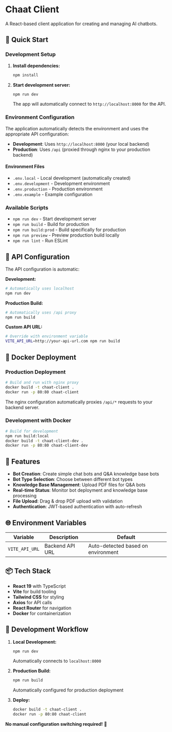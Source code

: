 # Chaat Client

A React-based client application for creating and managing AI chatbots.

## 🚀 Quick Start

### Development Setup

1. **Install dependencies:**
   ```bash
   npm install
   ```

2. **Start development server:**
   ```bash
   npm run dev
   ```
   
   The app will automatically connect to `http://localhost:8000` for the API.

### Environment Configuration

The application automatically detects the environment and uses the appropriate API configuration:

- **Development**: Uses `http://localhost:8000` (your local backend)
- **Production**: Uses `/api` (proxied through nginx to your production backend)

#### Environment Files

- `.env.local` - Local development (automatically created)
- `.env.development` - Development environment 
- `.env.production` - Production environment
- `.env.example` - Example configuration

### Available Scripts

- `npm run dev` - Start development server
- `npm run build` - Build for production
- `npm run build:prod` - Build specifically for production
- `npm run preview` - Preview production build locally
- `npm run lint` - Run ESLint

## 🔧 API Configuration

The API configuration is automatic:

**Development:**
```bash
# Automatically uses localhost
npm run dev
```

**Production Build:**
```bash
# Automatically uses /api proxy
npm run build
```

**Custom API URL:**
```bash
# Override with environment variable
VITE_API_URL=http://your-api-url.com npm run build
```

## 🐳 Docker Deployment

### Production Deployment

```bash
# Build and run with nginx proxy
docker build -t chaat-client .
docker run -p 80:80 chaat-client
```

The nginx configuration automatically proxies `/api/*` requests to your backend server.

### Development with Docker

```bash
# Build for development
npm run build:local
docker build -t chaat-client-dev .
docker run -p 80:80 chaat-client-dev
```

## 🔑 Features

- **Bot Creation**: Create simple chat bots and Q&A knowledge base bots
- **Bot Type Selection**: Choose between different bot types
- **Knowledge Base Management**: Upload PDF files for Q&A bots
- **Real-time Status**: Monitor bot deployment and knowledge base processing
- **File Upload**: Drag & drop PDF upload with validation
- **Authentication**: JWT-based authentication with auto-refresh

## 🌐 Environment Variables

| Variable | Description | Default |
|----------|-------------|---------|
| `VITE_API_URL` | Backend API URL | Auto-detected based on environment |

## 📦 Tech Stack

- **React 19** with TypeScript
- **Vite** for build tooling
- **Tailwind CSS** for styling
- **Axios** for API calls
- **React Router** for navigation
- **Docker** for containerization

## 🔄 Development Workflow

1. **Local Development:**
   ```bash
   npm run dev
   ```
   Automatically connects to `localhost:8000`

2. **Production Build:**
   ```bash
   npm run build
   ```
   Automatically configured for production deployment

3. **Deploy:**
   ```bash
   docker build -t chaat-client .
   docker run -p 80:80 chaat-client
   ```

**No manual configuration switching required!** 🎉
